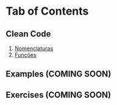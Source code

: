 # Tab of Contents

## Clean Code

1. [Nomenclaturas](clean-code/nomenclaturas/README.md)
2. [Funções]()

## Examples (COMING SOON)

## Exercises (COMING SOON)
